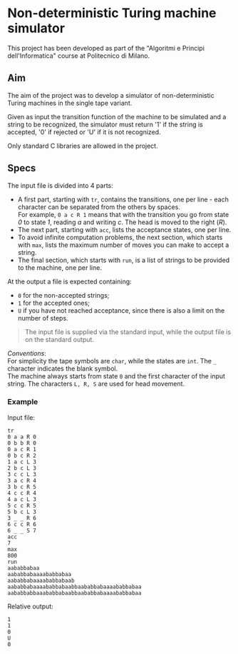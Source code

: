 # Non-deterministic Turing machine simulator
This project has been developed as part of the "Algoritmi e Principi dell'Informatica" course at Politecnico di Milano.

## Aim
The aim of the project was to develop a simulator of non-deterministic Turing machines in the single tape variant. 

Given as input the transition function of the machine to be simulated and a string to be recognized, the simulator must return '1' if the string is accepted, '0' if rejected or 'U' if it is not recognized.

Only standard C libraries are allowed in the project.

## Specs

The input file is divided into 4 parts:
- A first part, starting with `tr`, contains the transitions, one per line - each character can be separated from the others by spaces.  
For example, `0 a c R 1` means that with the transition you go from state _0_ to state _1_, reading _a_ and writing _c_. The head is moved to the right (_R_).
- The next part, starting with `acc`, lists the acceptance states, one per line.
- To avoid infinite computation problems, the next section, which starts with `max`, lists the maximum number of moves you can make to accept a string.
- The final section, which starts with `run`, is a list of strings to be provided to the machine, one per line.

At the output a file is expected containing:
- `0` for the non-accepted strings;
- `1` for the accepted ones; 
- `U` if you have not reached acceptance, since there is also a limit on the number of steps.

> The input file is supplied via the standard input, while the output file is on the standard output.

*Conventions*:  
For simplicity the tape symbols are `char`, while the states are `int`. The `_` character indicates the blank symbol.  
The machine always starts from state `0` and the first character of the input string. The characters `L, R, S` are used for head movement.

### Example
Input file:
```
tr
0 a a R 0
0 b b R 0
0 a c R 1
0 b c R 2
1 a c L 3
2 b c L 3
3 c c L 3
3 a c R 4
3 b c R 5
4 c c R 4
4 a c L 3
5 c c R 5
5 b c L 3
3 _ _ R 6
6 c c R 6
6 _ _ S 7
acc
7
max
800
run
aababbabaa
aababbabaaaababbabaa
aababbabaaaababbabaab
aababbabaaaababbabaabbaababbabaaaababbabaa
aababbabbaaababbabaabbaababbabaaaababbabaa
```
Relative output:
```
1
1
0
U
0
```
